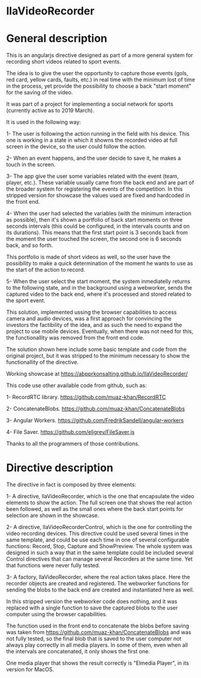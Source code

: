 # llaVideoRecorder

General description
=======================

This is an angularjs directive designed as part of a more general system for recording short videos related to sport events.

The idea is to give the user the opportunity to capture those events (gols, red card, yellow cards, faults, etc.) in real time with the minimum lost of time in the process, yet provide the possibility to choose a back "start moment" for the saving of the video.

It was part of a project for implementing a social network for sports (currently active as to 2019 March).

It is used in the following way:

1- The user is following the action running in the field with his device. This one is working in a state in which it
showns the recorded video at full screen in the device, so the user could follow the action.

2- When an event happens, and the user decide to save it, he makes a touch in the screen.

3- The app give the user some variables related with the event (team, player, etc.). These variable usually came from
the back end and are part of the broader system for registering the events of the competition. In this stripped version for
showcase the values used are fixed and hardcoded in the front end.

4- When the user had selected the variables (with the minimum interaction as possible), then it's shown a portfolio of
back start moments on three seconds intervals (this could be configured, in the intervals counts and on its durations).
This means that the first start point is 3 seconds back from the moment the user touched the screen, the second one is
6 seconds back, and so forth.

This portfolio is made of short videos as well, so the user have the possibility to make a quick determination of the
moment he wants to use as the start of the action to record.

5- When the user select the start moment, the system inmediatelly returns to the following state, and in the background
using a webworker, sends the captured video to the back end, where it's processed and stored related to the sport event. 

This solution, implemented ussing the browser capabilities to access camera and audio devices, was a first approach
for convincing the investors the factibility of the idea, and as such the need to expand the project to use mobile
devices. Eventually, when there was not need for this, the functionallity was removed from the front end code.

The solution shown here include some basic template and code from the original project, but it was stripped to the
minimum necessary to show the functionallity of the directive.

Working showcase at https://abpprkonsalting.github.io/llaVideoRecorder/

This code use other available code from github, such as:

1- RecordRTC library. https://github.com/muaz-khan/RecordRTC

2- ConcatenateBlobs. https://github.com/muaz-khan/ConcatenateBlobs

3- Angular Workers. https://github.com/FredrikSandell/angular-workers

4- File Saver. https://github.com/eligrey/FileSaver.js

Thanks to all the programmers of those contributions.

Directive description
=======================

The directive in fact is composed by three elements:

1- A directive, llaVideoRecorder, which is the one that encapsulate the video elements to show the action. The full screen
one that shows the real action been followed, as well as the small ones where the back start points for selection are shown in the showcase.

2- A directive, llaVideoRecorderControl, which is the one for controlling the video recording devices. This directive could be
used several times in the same template, and could be use each time in one of several configurable functions: Record, Stop, Capture and ShowPreview. The whole system was designed in such a way that in the same template could be included several Control directives that can manage several Recorders at the same time. Yet that functions were never fully tested.

3- A factory, llaVideoRecorder, where the real action takes place. Here the recorder objects are created and registered. The webworker functions for sending the blobs to the back end are created and instantiated here as well.

In this stripped version the webworker code does nothing, and it was replaced with a single function to save the captured blobs to the user computer using the browser capabilities.

The function used in the front end to concatenate the blobs before saving was taken from https://github.com/muaz-khan/ConcatenateBlobs and was not fully tested, so the final blob that is saved to the user computer not always play correctly in all media players. In some of them, even when all the intervals are concatenated, it only shows the first one.

One media player that shows the result correctly is "Elmedia Player", in its version for MacOS.



